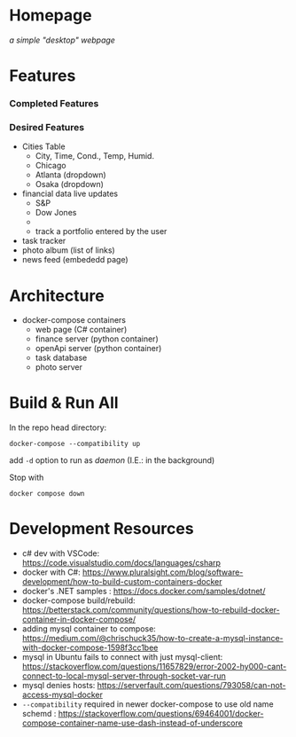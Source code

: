 # Homepage
*a simple "desktop" webpage*

# Features 
### Completed Features
### Desired Features
- Cities Table
  - City, Time, Cond.,	Temp, Humid.
  - Chicago
  - Atlanta (dropdown)
  - Osaka (dropdown)
- financial data live updates
  - S&P
  - Dow Jones
  - 
  - track a portfolio entered by the user
- task tracker
- photo album (list of links)
- news feed (embededd page)

# Architecture
- docker-compose containers
  - web page (C# container)
  - finance server (python container)
  - openApi server (python container)
  - task database
  - photo server

# Build & Run All
In the repo head directory:
```
docker-compose --compatibility up
```
add `-d` option to run as *daemon* (I.E.: in the background)

Stop with
```
docker compose down
```

# Development Resources
- c# dev with VSCode: https://code.visualstudio.com/docs/languages/csharp
- docker with C#: https://www.pluralsight.com/blog/software-development/how-to-build-custom-containers-docker
- docker's .NET samples : https://docs.docker.com/samples/dotnet/
- docker-compose build/rebuild: https://betterstack.com/community/questions/how-to-rebuild-docker-container-in-docker-compose/
- adding mysql container to compose: https://medium.com/@chrischuck35/how-to-create-a-mysql-instance-with-docker-compose-1598f3cc1bee
- mysql in Ubuntu fails to connect with just mysql-client: https://stackoverflow.com/questions/11657829/error-2002-hy000-cant-connect-to-local-mysql-server-through-socket-var-run
- mysql denies hosts: https://serverfault.com/questions/793058/can-not-access-mysql-docker
- `--compatibility` required in newer docker-compose to use old name schemd : https://stackoverflow.com/questions/69464001/docker-compose-container-name-use-dash-instead-of-underscore